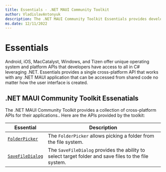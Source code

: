 ```yaml
---
title: Essentials - .NET MAUI Community Toolkit
author: VladislavAntonyuk
description: The .NET MAUI Community Toolkit Essentials provides developers with cross-platform APIs for their applications.
ms.date: 12/11/2022
---
```


# Essentials

Android, iOS, MacCatalyst, Windows, and Tizen offer unique operating system and platform APIs that developers have access to all in C# leveraging .NET. Essentials provides a single cross-platform API that works with any .NET MAUI application that can be accessed from shared code no matter how the user interface is created.

## .NET MAUI Community Toolkit Essenatials

The .NET MAUI Community Toolkit provides a collection of cross-platform APIs for their applications.. Here are the APIs provided by the toolkit:

| Essential | Description |
| --------- | ----------- |
| [`FolderPicker`](../essentials/folder-picker.md) | The `FolderPicker` allows picking a folder from the file system. |
| [`SaveFileDialog`](../essentials/save-file-dialog.md) | The `SaveFileDialog` provides the ability to select target folder and save files to the file system. |
